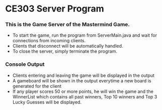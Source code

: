 # CE303 Server Program
### This is the Game Server of the Mastermind Game.
* To start the game, run the program from ServerMain.java and wait for connections from incoming clients. 
* Clients that disconnect will be automatically handled.
* To close the server, simply terminate the program.

### Console Output
* Clients entering and leaving the game will be displayed in the output
* A gameboard will be shown in the output everytime a new board is generated for the client
* If any player scores 50 or more points, he will win the game and the WinnerList which contains all past winners, Top 10 winners and Top 3 Lucky Guesses will be displayed.